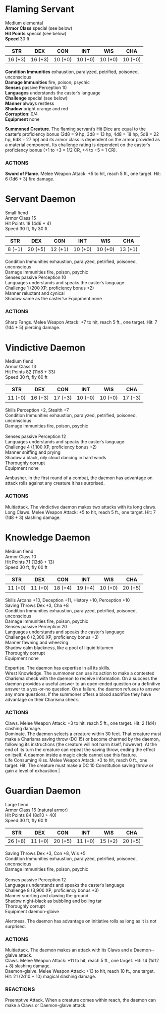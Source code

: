 # Flaming Servant					
Medium elemental	<br>
**Armor Class** special (see below)<br>
**Hit Points** special (see below)<br>
**Speed** 30 ft	<br>

|STR	|DEX	|CON	|INT	|WIS	|CHA |
| --- |  --- | --- | --- | --- | --- |
|16 (+3)	|16 (+3)	|10 (+0)	|10 (+0)	|10 (+0)	|10 (+0) |

**Condition Immunities** exhaustion, paralyzed, petrified, poisoned, unconscious<br>
**Damage Immunities** fire, poison, psychic<br>
**Senses** passive Perception 10<br>
**Languages** understands the caster’s language<br>
**Challenge** special (see below)<br>
**Manner** always restless<br>
**Shadow** bright orange and red<br>
**Corruption**: 0/4<br>
**Equipment** none	<br>

**Summoned Creature**. The flaming servant’s Hit Dice are equal to the caster’s proficiency bonus (2d8 = 9 hp, 3d8 = 13 hp, 4d8 = 18 hp, 5d8 = 22 hp, 6d8 = 27 hp) and its armor class is dependent on the armor provided as a material component. Its challenge rating is dependent on the caster’s proficiency bonus (+1 to +3 = 1/2 CR, +4 to +5 = 1 CR).<br>					
### ACTIONS
**Sword of Flame**. Melee Weapon Attack: +5 to hit, reach 5 ft., one target. Hit: 6 (1d6 + 3) fire damage.	<br>				


# Servant Daemon
Small fiend<br>
Armor Class 15<br>
Hit Points 18 (4d6 + 4)<br>
Speed 30 ft, fly 30 ft<br>

|STR|DEX|CON|INT|WIS|CHA|
| --- | --- | --- | --- | --- | --- |
|8 (−1)|20 (+5)|12 (+1)|10 (+0)|10 (+0)|13 (+1)|

Condition Immunities exhaustion, paralyzed, petrified, poisoned, unconscious<br>
Damage Immunities fire, poison, psychic<br>
Senses passive Perception 10<br>
Languages understands and speaks the caster’s language<br>
Challenge 1 (200 XP, proficiency bonus +2)<br>
Manner reluctant and cynical<br>
Shadow same as the caster’sv
Equipment none<br>

### ACTIONS
Sharp Fangs. Melee Weapon Attack: +7 to hit, reach 5 ft., one target. Hit: 7 (1d4 + 5) piercing damage.<br>

# Vindictive Daemon
Medium fiend<br>
Armor Class 13<br>
Hit Points 82 (11d8 + 33)<br>
Speed 30 ft, fly 60 ft

|STR|DEX|CON|INT|WIS|CHA|
| --- | --- | --- | --- | --- | --- |
|11 (+0)|16 (+3)|17 (+3)|10 (+0)|10 (+0)|17 (+3)|

Skills Perception +2, Stealth +7<br>
Condition Immunities exhaustion, paralyzed, petrified, poisoned, unconscious<br>
Damage Immunities fire, poison, psychic<br><br>Senses passive Perception 12<br>
Languages understands and speaks the caster’s language<br>
Challenge 4 (1,100 XP, proficiency bonus +2)<br>
Manner sniffing and prying<br>
Shadow a black, oily cloud dancing in hard winds<br>
Thoroughly corrupt<br>
Equipment none

Ambusher. In the first round of a combat, the daemon has advantage on attack rolls against any creature it has surprised.<br>
### ACTIONS
Multiattack. The vindictive daemon makes two attacks with its long claws.<br>
Long Claws. Melee Weapon Attack: +5 to hit, reach 5 ft., one target. Hit: 7 (1d8 + 3) slashing damage.

# Knowledge Daemon
Medium fiend<br>
Armor Class 10<br>
Hit Points 71 (13d8 + 13)<br>
Speed 30 ft, fly 60 ft<br>

|STR|DEX|CON|INT|WIS|CHA|
| --- | --- | --- | --- | --- | --- |
|11 (+0)|11 (+0)|18 (+4)|19 (+4)|10 (+0)|20 (+5)|

Skills Arcana +10, Deception +11, History +10, Perception +10<br>
Saving Throws Dex +3, Cha +8<br>
Condition Immunities exhaustion, paralyzed, petrified, poisoned, unconscious<br>
Damage Immunities fire, poison, psychic<br>
Senses passive Perception 20<br>
Languages understands and speaks the caster’s language<br>
Challenge 6 (2,300 XP, proficiency bonus +3)<br>
Manner fawning and wheezing<br>
Shadow calm blackness, like a pool of liquid bitumen<br>
Thoroughly corrupt<br>
Equipment none<br>

Expertise. The daemon has expertise in all its skills.<br>
Wrest Knowledge. The summoner can use its action to make a contested Charisma check with the daemon to receive information. On a success the daemon provides a useful answer to an open-­ended question or a definitive answer to a yes-­or-­no question. On a failure, the daemon refuses to answer any more questions. If the summoner offers a blood sacrifice they have advantage on their Charisma check.
### ACTIONS
Claws. Melee Weapon Attack: +3 to hit, reach 5 ft., one target. Hit: 2 (1d4) slashing damage.<br>
Dominate. The daemon selects a creature within 30 feet. That creature must make a Charisma saving throw (DC 15) or become charmed by the daemon, following its instructions (the creature will not harm itself, however). At the end of its turn the creature can repeat the saving throw, ending the effect on itself. A daemon inside a magic circle cannot use this feature.<br>
Life Consuming Kiss. Melee Weapon Attack: +3 to hit, reach 0 ft., one target. Hit: The creature must make a DC 10 Constitution saving throw or gain a level of exhaustion.\|

# Guardian Daemon
Large fiend<br>
Armor Class 16 (natural armor)<br>
Hit Points 84 (8d10 + 40)<br>
Speed 30 ft, fly 60 ft

|STR|DEX|CON|INT|WIS|CHA|
| --- | --- | --- | --- | --- | --- |
|26 (+8)|11 (+0)|20 (+5)|11 (+0)|15 (+2)|20 (+5)|

Saving Throws Dex +3, Con +8, Wis +5<br>
Condition Immunities exhaustion, paralyzed, petrified, poisoned, unconscious<br>
Damage Immunities fire, poison, psychic<br><br>Senses passive Perception 12<br>
Languages understands and speaks the caster’s language<br>
Challenge 8 (3,900 XP, proficiency bonus +3)<br>
Manner snorting and clawing the ground<br>
Shadow night-­black as bubbling and boiling tar<br>
Thoroughly corrupt<br>
Equipment daemon-­glaive<br>

Alertness. The daemon has advantage on initiative rolls as long as it is not surprised.
### ACTIONS
Multiattack. The daemon makes an attack with its Claws and a Daemon-­glaive attack.<br>
Claws. Melee Weapon Attack: +11 to hit, reach 5 ft., one target. Hit: 14 (1d12 + 8) slashing damage.<br>
Daemon-­glaive. Melee Weapon Attack: +13 to hit, reach 10 ft., one target. Hit: 21 (2d10 + 10) magical slashing damage.
### REACTIONS
Preemptive Attack. When a creature comes within reach, the daemon can make a Claws or Daemon-­glaive attack.
